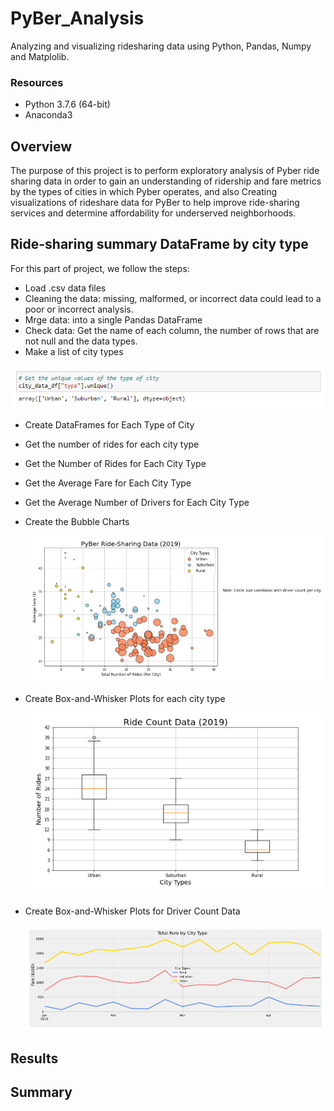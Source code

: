 # PyBer_Analysis
Analyzing and visualizing ridesharing data using Python, Pandas, Numpy and Matplolib.

### Resources

  - Python 3.7.6 (64-bit)
  - Anaconda3 

## Overview

The purpose of this project is to perform exploratory analysis of Pyber ride sharing data in order to gain an understanding of ridership and fare metrics by the types of cities in which Pyber operates, and also Creating visualizations of rideshare data for PyBer to help improve ride-sharing services and determine affordability for underserved neighborhoods.

## Ride-sharing summary DataFrame by city type
For this part of project, we follow the steps:
  - Load .csv data files
  - Cleaning the data: missing, malformed, or incorrect data could lead to a poor or incorrect analysis.
  - Mrge data: into a single Pandas DataFrame
  - Check data: Get the name of each column, the number of rows that are not null and the data types.
  - Make a list of city types
  
   ![01.png](images/01.png)
   
  - Create DataFrames for Each Type of City
  - Get the number of rides for each city type
  - Get the Number of Rides for Each City Type
  - Get the Average Fare for Each City Type
  - Get the Average Number of Drivers for Each City Type
  - Create the Bubble Charts
  
    ![02.png](images/02.png)

  - Create Box-and-Whisker Plots for each city type

    ![03.png](images/03.png)

  - Create Box-and-Whisker Plots for Driver Count Data

    ![04.png](images/04.png)

## 
## Results

## Summary
